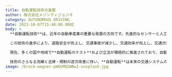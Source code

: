 ```yaml
---
title: 自動運転技術の進展
author: 株式会社メゾンディジョジオ
category: AUTONOMOUS DRIVING
date: 2023-10-07T15:40:00.000Z
body: >
  **自動運転技術**は、近年の自動車産業の重要な発展の方向です。先進的なセンサーと人工知能アルゴリズムを利用して、自動運転車は周囲の環境を感知し、判断を下し、自主的にナビゲートすることができます。

  この技術の進歩により、道路安全が向上し、交通事故が減少し、交通効率が向上し、交通渋滞が緩和されます。

  現在、多くの国や地域で**自動運転のテスト**および立法が積極的に推進されており、自動運転車の商業的利用の道を整備しています。

  技術のさらなる洗練と法律・規制の逐次改善に伴い、**自動運転**は未来の交通システムの重要な構成要素となるでしょう。
image: /brock-wegner-pWGUMQSWBwI-unsplash.jpg
---
```

